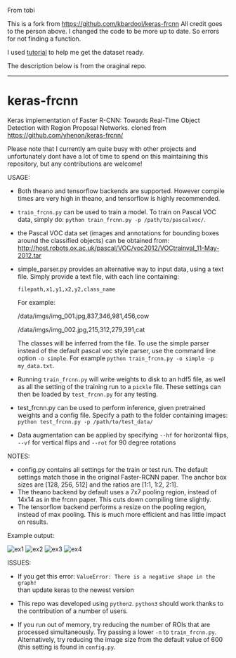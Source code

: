 From tobi

This is a fork from https://github.com/kbardool/keras-frcnn
All credit goes to the person above.
I changed the code to be more up to date. So errors for not finding a function.

I used [tutorial](https://www.analyticsvidhya.com/blog/2018/11/implementation-faster-r-cnn-python-object-detection/?utm_medium=a-step-by-step-introduction-to-the-basic-object-detection-algorithms-part-1&utm_source=blog) to help me get the dataset ready.

The description below is from the oraginal repo.


----------------------------------------------------------------------------------------------------------------------------
# keras-frcnn
Keras implementation of Faster R-CNN: Towards Real-Time Object Detection with Region Proposal Networks.
cloned from https://github.com/yhenon/keras-frcnn/

Please note that I currently am quite busy with other projects and unfortunately dont have a lot of time to spend on this maintaining this repository, but any contributions are welcome!


USAGE:
- Both theano and tensorflow backends are supported. However compile times are very high in theano, and tensorflow is highly recommended.
- `train_frcnn.py` can be used to train a model. To train on Pascal VOC data, simply do:
`python train_frcnn.py -p /path/to/pascalvoc/`. 
- the Pascal VOC data set (images and annotations for bounding boxes around the classified objects) can be obtained from: http://host.robots.ox.ac.uk/pascal/VOC/voc2012/VOCtrainval_11-May-2012.tar
- simple_parser.py provides an alternative way to input data, using a text file. Simply provide a text file, with each
line containing:

    `filepath,x1,y1,x2,y2,class_name`

    For example:

    /data/imgs/img_001.jpg,837,346,981,456,cow
    
    /data/imgs/img_002.jpg,215,312,279,391,cat

    The classes will be inferred from the file. To use the simple parser instead of the default pascal voc style parser,
    use the command line option `-o simple`. For example `python train_frcnn.py -o simple -p my_data.txt`.

- Running `train_frcnn.py` will write weights to disk to an hdf5 file, as well as all the setting of the training run to a `pickle` file. These
settings can then be loaded by `test_frcnn.py` for any testing.

- test_frcnn.py can be used to perform inference, given pretrained weights and a config file. Specify a path to the folder containing
images:
    `python test_frcnn.py -p /path/to/test_data/`
- Data augmentation can be applied by specifying `--hf` for horizontal flips, `--vf` for vertical flips and `--rot` for 90 degree rotations



NOTES:
- config.py contains all settings for the train or test run. The default settings match those in the original Faster-RCNN
paper. The anchor box sizes are [128, 256, 512] and the ratios are [1:1, 1:2, 2:1].
- The theano backend by default uses a 7x7 pooling region, instead of 14x14 as in the frcnn paper. This cuts down compiling time slightly.
- The tensorflow backend performs a resize on the pooling region, instead of max pooling. This is much more efficient and has little impact on results.


Example output:

![ex1](http://i.imgur.com/7Lmb2RC.png)
![ex2](http://i.imgur.com/h58kCIV.png)
![ex3](http://i.imgur.com/EbvGBaG.png)
![ex4](http://i.imgur.com/i5UAgLb.png)

ISSUES:

- If you get this error:
`ValueError: There is a negative shape in the graph!`    
    than update keras to the newest version

- This repo was developed using `python2`. `python3` should work thanks to the contribution of a number of users.

- If you run out of memory, try reducing the number of ROIs that are processed simultaneously. Try passing a lower `-n` to `train_frcnn.py`. Alternatively, try reducing the image size from the default value of 600 (this setting is found in `config.py`.
